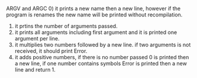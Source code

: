 ARGV and ARGC
0) it prints a new name then a new line, however if the program is renames the new name will be printed without recompilation.
1) it prtins the number of arguments passed.
2) it prints all arguments including first argument and it is printed one argument per line.
3) it multiplies two numbers followed by a new line. if two arguments is not received, it should print Error.
4) it adds positive numbers, if there is no number passed 0 is printed then a new line, if one number contains symbols Error is printed then a new line and return 1. 
